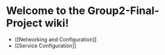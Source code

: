 # Welcome to the Group2-Final-Project wiki!
* [[Networking and Configuration]]
* [[Service Configuration]]